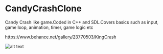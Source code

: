 # CandyCrashClone

Candy Crash like game.Coded in C++ and SDL.Covers basics such as input, game loop, animation, timer, game logic etc

https://www.behance.net/gallery/23770503/KingCrash

![alt text](https://mir-s3-cdn-cf.behance.net/project_modules/disp/7fe20d23770503.5632886ede249.jpg)
